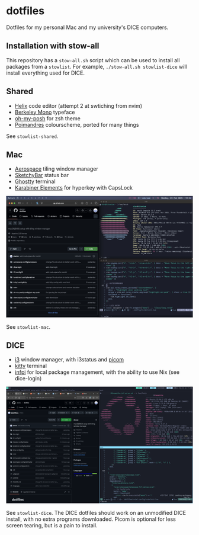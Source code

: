 # dotfiles

Dotfiles for my personal Mac and my university's DICE computers. 

## Installation with stow-all

This repository has a `stow-all.sh` script which can be used to install all packages from a `stowlist`. For example, `./stow-all.sh stowlist-dice` will install everything used for DICE.

## Shared

- [Helix](https://helix-editor.com) code editor (attempt 2 at swtiching from nvim)
- [Berkeley Mono](https://berkeleygraphics.com/typefaces/berkeley-mono) typeface
- [oh-my-posh](https://ohmyposh.dev) for zsh theme
- [Poimandres](https://github.com/drcmda/poimandres-theme) colourscheme, ported for many things

See `stowlist-shared`.

## Mac

- [Aerospace](https://github.com/nikitabobko/AeroSpace) tiling window manager
- [SketchyBar](https://github.com/FelixKratz/SketchyBar) status bar
- [Ghostty](http://ghostty.org/) terminal
- [Karabiner Elements](http://karabiner-elements.pqrs.org/) for hyperkey with CapsLock

![image of macos setup](./mac.jpg)

See `stowlist-mac`.

## DICE

- [i3](https://i3wm.org) window manager, with i3status and [picom](https://picom.app)
- [kitty](https://sw.kovidgoyal.net/kitty/) terminal
- [infpi](https://github.com/alecks/infpi) for local package management, with the ability to use Nix (see dice-login)


![image of dice setup](./dice.png)

See `stowlist-dice`. The DICE dotfiles should work on an unmodified DICE install, with no extra programs downloaded. Picom is optional for less screen tearing, but is a pain to install.
